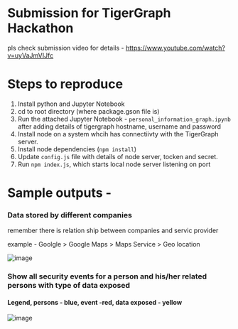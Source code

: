 # Submission for TigerGraph Hackathon

pls check submission video for details - https://www.youtube.com/watch?v=uyVaJmVIJfc


# Steps to reproduce
1. Install python and Jupyter Notebook
2. cd to root directory (where package.gson file is)
3. Run the attached Jupyter Notebook - `personal_information_graph.ipynb` after adding details of tigergraph hostname, username and password
4. Install node on a system whcih has connectiivty with the TigerGraph server.
5. Install node dependencies (`npm install`)
6. Update `config.js` file with details of node server, tocken and secret.
7. Run `npm index.js`, which starts local node server listening on port 

# Sample outputs - 

### Data stored by different companies

remember there is relation ship between companies and servic provider

example - Goolgle > Google Maps > Maps Service > Geo location

![image](https://user-images.githubusercontent.com/104097974/165100779-f22a7082-6d8c-407d-ad37-0ff68bb44684.png)

### Show all security events for a person and his/her related persons with type of data exposed

#### Legend, persons - blue, event -red, data exposed - yellow

![image](https://user-images.githubusercontent.com/104097974/165100919-cb6bc74d-6368-4d70-b79b-09dff0f88392.png)

